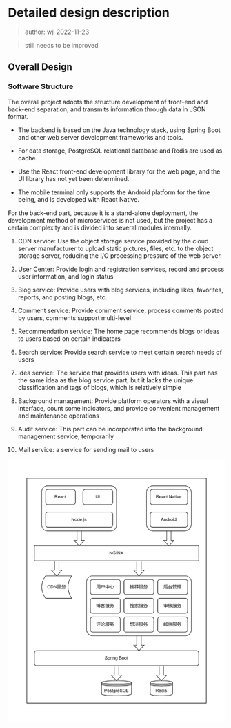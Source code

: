# Detailed design description

> author: wjl 2022-11-23

> still needs to be improved

## Overall Design

### Software Structure

The overall project adopts the structure development of front-end and back-end separation, and transmits information through data in JSON format.

- The backend is based on the Java technology stack, using Spring Boot and other web server development frameworks and tools.

- For data storage, PostgreSQL relational database and Redis are used as cache.

- Use the React front-end development library for the web page, and the UI library has not yet been determined.

- The mobile terminal only supports the Android platform for the time being, and is developed with React Native.

For the back-end part, because it is a stand-alone deployment, the development method of microservices is not used, but the project has a certain complexity and is divided into several modules internally.

1. CDN service: Use the object storage service provided by the cloud server manufacturer to upload static pictures, files, etc. to the object storage server, reducing the I/O processing pressure of the web server.

2. User Center: Provide login and registration services, record and process user information, and login status

3. Blog service: Provide users with blog services, including likes, favorites, reports, and posting blogs, etc.

4. Comment service: Provide comment service, process comments posted by users, comments support multi-level

5. Recommendation service: The home page recommends blogs or ideas to users based on certain indicators

6. Search service: Provide search service to meet certain search needs of users

7. Idea service: The service that provides users with ideas. This part has the same idea as the blog service part, but it lacks the unique classification and tags of blogs, which is relatively simple

8. Background management: Provide platform operators with a visual interface, count some indicators, and provide convenient management and maintenance operations

9. Audit service: This part can be incorporated into the background management service, temporarily

10. Mail service: a service for sending mail to users

![Software Structure Diagram](./img/soft-structure-diagram.jpg)
